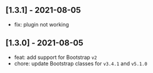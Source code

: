 ## [1.3.1] - 2021-08-05

- fix: plugin not working

## [1.3.0] - 2021-08-05

- feat: add support for Bootstrap `v2`
- chore: update Bootstrap classes for `v3.4.1` and `v5.1.0`
